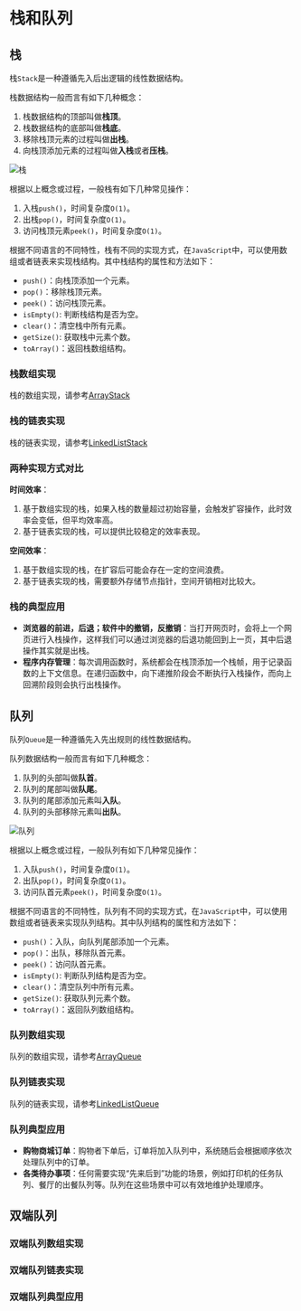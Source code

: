 # 栈和队列

## 栈
栈`Stack`是一种遵循先入后出逻辑的线性数据结构。

栈数据结构一般而言有如下几种概念：
1. 栈数据结构的顶部叫做**栈顶**。
2. 栈数据结构的底部叫做**栈底**。
3. 移除栈顶元素的过程叫做**出栈**。
4. 向栈顶添加元素的过程叫做**入栈**或者**压栈**。

![栈](https://www.hello-algo.com/chapter_stack_and_queue/stack.assets/stack_operations.png)

根据以上概念或过程，一般栈有如下几种常见操作：
1. 入栈`push()`，时间复杂度`O(1)`。
2. 出栈`pop()`，时间复杂度`O(1)`。
3. 访问栈顶元素`peek()`，时间复杂度`O(1)`。

根据不同语言的不同特性，栈有不同的实现方式，在`JavaScript`中，可以使用数组或者链表来实现栈结构。其中栈结构的属性和方法如下：
* `push()`：向栈顶添加一个元素。
* `pop()`：移除栈顶元素。
* `peek()`：访问栈顶元素。
* `isEmpty()`: 判断栈结构是否为空。
* `clear()`：清空栈中所有元素。
* `getSize()`: 获取栈中元素个数。
* `toArray()`：返回栈数组结构。

### 栈数组实现
栈的数组实现，请参考[ArrayStack](https://github.com/wangtunan/js-algorithm/blob/master/src/utils/arrayStack.js)

### 栈的链表实现
栈的链表实现，请参考[LinkedListStack](https://github.com/wangtunan/js-algorithm/blob/master/src/utils/linkedListStack.js)

### 两种实现方式对比
**时间效率**：
1. 基于数组实现的栈，如果入栈的数量超过初始容量，会触发扩容操作，此时效率会变低，但平均效率高。
2. 基于链表实现的栈，可以提供比较稳定的效率表现。

**空间效率**：
1. 基于数组实现的栈，在扩容后可能会存在一定的空间浪费。
2. 基于链表实现的栈，需要额外存储节点指针，空间开销相对比较大。

### 栈的典型应用
* **浏览器的前进，后退；软件中的撤销，反撤销**：当打开网页时，会将上一个网页进行入栈操作，这样我们可以通过浏览器的后退功能回到上一页，其中后退操作其实就是出栈。
* **程序内存管理**：每次调用函数时，系统都会在栈顶添加一个栈帧，用于记录函数的上下文信息。在递归函数中，向下递推阶段会不断执行入栈操作，而向上回溯阶段则会执行出栈操作。

## 队列
队列`Queue`是一种遵循先入先出规则的线性数据结构。

队列数据结构一般而言有如下几种概念：
1. 队列的头部叫做**队首**。
2. 队列的尾部叫做**队尾**。
3. 队列的尾部添加元素叫**入队**。
4. 队列的头部移除元素叫**出队**。

![队列](https://www.hello-algo.com/chapter_stack_and_queue/queue.assets/queue_operations.png)

根据以上概念或过程，一般队列有如下几种常见操作：
1. 入队`push()`，时间复杂度`O(1)`。
2. 出队`pop()`，时间复杂度`O(1)`。
3. 访问队首元素`peek()`，时间复杂度`O(1)`。

根据不同语言的不同特性，队列有不同的实现方式，在`JavaScript`中，可以使用数组或者链表来实现队列结构。其中队列结构的属性和方法如下：
* `push()`：入队，向队列尾部添加一个元素。
* `pop()`：出队，移除队首元素。
* `peek()`：访问队首元素。
* `isEmpty()`: 判断队列结构是否为空。
* `clear()`：清空队列中所有元素。
* `getSize()`: 获取队列元素个数。
* `toArray()`：返回队列数组结构。

### 队列数组实现
队列的数组实现，请参考[ArrayQueue](https://github.com/wangtunan/js-algorithm/blob/master/src/utils/arrayQueue.js)

### 队列链表实现
队列的链表实现，请参考[LinkedListQueue](https://github.com/wangtunan/js-algorithm/blob/master/src/utils/linkedListQueue.js)

### 队列典型应用
* **购物商城订单**：购物者下单后，订单将加入队列中，系统随后会根据顺序依次处理队列中的订单。
* **各类待办事项**：任何需要实现“先来后到”功能的场景，例如打印机的任务队列、餐厅的出餐队列等。队列在这些场景中可以有效地维护处理顺序。

## 双端队列

### 双端队列数组实现

### 双端队列链表实现

### 双端队列典型应用
